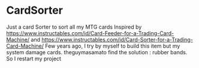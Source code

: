 # CardSorter
Just a card Sorter to sort all my MTG cards
Inspired by https://www.instructables.com/id/Card-Feeder-for-a-Trading-Card-Machine/ and https://www.instructables.com/id/Card-Sorter-for-a-Trading-Card-Machine/
Few years ago, I try by myself to build this item but my system damage cards. theguymasamato find the solution : rubber bands.
So I restart my project
